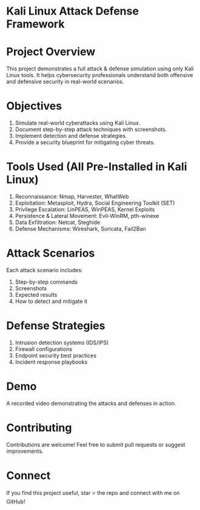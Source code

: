 # Kali Linux Attack Defense Framework
# Project Overview
This project demonstrates a full attack & defense simulation using only Kali Linux tools. It helps cybersecurity professionals understand both offensive and defensive security in real-world scenarios.
# Objectives
1. Simulate real-world cyberattacks using Kali Linux.
2. Document step-by-step attack techniques with screenshots.
3. Implement detection and defense strategies.
4. Provide a security blueprint for mitigating cyber threats.
# Tools Used (All Pre-Installed in Kali Linux)
1. Reconnaissance: Nmap, Harvester, WhatWeb
2. Exploitation: Metasploit, Hydra, Social Engineering Toolkit (SET)
3. Privilege Escalation: LinPEAS, WinPEAS, Kernel Exploits
4. Persistence & Lateral Movement: Evil-WinRM, pth-winexe
5. Data Exfiltration: Netcat, Steghide
6. Defense Mechanisms: Wireshark, Suricata, Fail2Ban
# Attack Scenarios
Each attack scenario includes:
1. Step-by-step commands
2. Screenshots
3. Expected results
4. How to detect and mitigate it
# Defense Strategies
1. Intrusion detection systems (IDS/IPS)
2. Firewall configurations
3. Endpoint security best practices
4. Incident response playbooks
# Demo
A recorded video demonstrating the attacks and defenses in action.
# Contributing
Contributions are welcome! Feel free to submit pull requests or suggest improvements.
# Connect
If you find this project useful, star ⭐ the repo and connect with me on GitHub!
